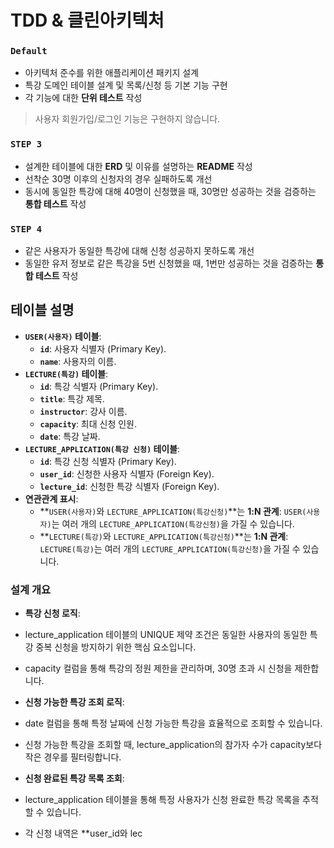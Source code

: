 # TDD & 클린아키텍처
### **`Default`**

- 아키텍처 준수를 위한 애플리케이션 패키지 설계
- 특강 도메인 테이블 설계 및 목록/신청 등 기본 기능 구현
- 각 기능에 대한 **단위 테스트** 작성

> 사용자 회원가입/로그인 기능은 구현하지 않습니다.
> 

### **`STEP 3`**

- 설계한 테이블에 대한 **ERD** 및 이유를 설명하는 **README** 작성
- 선착순 30명 이후의 신청자의 경우 실패하도록 개선
- 동시에 동일한 특강에 대해 40명이 신청했을 때, 30명만 성공하는 것을 검증하는 **통합 테스트** 작성

### **`STEP 4`**

- 같은 사용자가 동일한 특강에 대해 신청 성공하지 못하도록 개선
- 동일한 유저 정보로 같은 특강을 5번 신청했을 때, 1번만 성공하는 것을 검증하는 **통합 테스트** 작성


## 테이블 설명
- **`USER(사용자)` 테이블**:
  - **`id`**: 사용자 식별자 (Primary Key).
  - **`name`**: 사용자의 이름.
- **`LECTURE(특강)` 테이블**:
  - **`id`**: 특강 식별자 (Primary Key).
  - **`title`**: 특강 제목.
  - **`instructor`**: 강사 이름.
  - **`capacity`**: 최대 신청 인원.
  - **`date`**: 특강 날짜.
- **`LECTURE_APPLICATION(특강 신청)` 테이블**:
  - **`id`**: 특강 신청 식별자 (Primary Key).
  - **`user_id`**: 신청한 사용자 식별자 (Foreign Key).
  - **`lecture_id`**: 신청한 특강 식별자 (Foreign Key).
- **연관관계 표시**:
  - **`USER(사용자)`와 `LECTURE_APPLICATION(특강신청)`**는 **1:N 관계**: `USER(사용자)`는 여러 개의 `LECTURE_APPLICATION(특강신청)`을 가질 수 있습니다.
  - **`LECTURE(특강)`와 `LECTURE_APPLICATION(특강신청)`**는 **1:N 관계**: `LECTURE(특강)`는 여러 개의 `LECTURE_APPLICATION(특강신청)`을 가질 수 있습니다.
### 설계 개요
- **특강 신청 로직**:
 - lecture_application 테이블의 UNIQUE 제약 조건은 동일한 사용자의 동일한 특강 중복 신청을 방지하기 위한 핵심 요소입니다.
 - capacity 컬럼을 통해 특강의 정원 제한을 관리하며, 30명 초과 시 신청을 제한합니다.
 
- **신청 가능한 특강 조회 로직**: 
 - date 컬럼을 통해 특정 날짜에 신청 가능한 특강을 효율적으로 조회할 수 있습니다.
 - 신청 가능한 특강을 조회할 때, lecture_application의 참가자 수가 capacity보다 작은 경우를 필터링합니다.
 
- **신청 완료된 특강 목록 조회**:
 - lecture_application 테이블을 통해 특정 사용자가 신청 완료한 특강 목록을 추적할 수 있습니다.
 - 각 신청 내역은 **user_id와 lec

